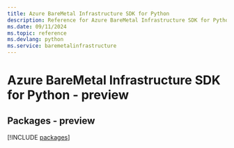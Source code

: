 ```yaml
---
title: Azure BareMetal Infrastructure SDK for Python
description: Reference for Azure BareMetal Infrastructure SDK for Python
ms.date: 09/11/2024
ms.topic: reference
ms.devlang: python
ms.service: baremetalinfrastructure
---
```

# Azure BareMetal Infrastructure SDK for Python - preview
## Packages - preview
[!INCLUDE [packages](baremetal-infrastructure-index.md)]